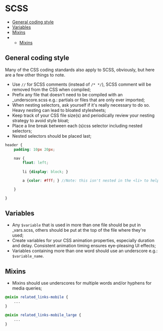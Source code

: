 # SCSS

- [General coding style](#general-coding-style)
- [Variables](#variables)
- [Mixins](#mixins)
- - [Mixins](#mixins)

## General coding style

Many of the CSS coding standards also apply to SCSS, obviously, but here are a few other things to note.

- Use `//` for SCSS comments (instead of `/* */`), SCSS comment will be removed from the CSS when compiled;
- Prefix any file that doesn't need to be compiled with an _underscore.scss e.g.: partials or files that are only ever imported;
- When nesting selectors, ask yourself if it's really necessary to do so. Heavy nesting can lead to bloated stylesheets;
- Keep track of your CSS file size(s) and periodically review your nesting strategy to avoid style bloat;
- Place a line break between each (s)css selector including nested selectors;
- Nested selectors should be placed last;

```scss
header {
    padding: 10px 20px;

    nav {
        float: left;
  
        li {display: block; }

        a {color: #fff; } //Note: this isn't nested in the <li> to help reduce code bloat

    }

}
```

## Variables
- Any `$variable` that is used in more than one file should be put in _vars.scss, others should be put at the top of the file where they're used;
- Create variables for your CSS animation properties, especially duration and delay. Consistent animation timing ensures eye-pleasing UI effects;
- Variables containing more than one word should use an underscore e.g.: `$variable_name`.

## Mixins
- Mixins should use underscores for multiple words and/or hyphens for media queries;

```scss
@mixin related_links-mobile {
    ...
}

@mixin related_links-mobile_large {
    ...
}
```
